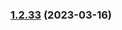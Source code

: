 ### [1.2.33](https://github.com/philips-software/roslyn-analyzers/compare/v0.0.0...v1.2.33) (2023-03-16)




